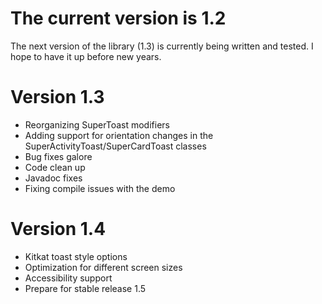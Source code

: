 The current version is 1.2
==========================
The next version of the library (1.3) is currently being written and tested. I hope to have it up before new years.

Version 1.3
===========
- Reorganizing SuperToast modifiers
- Adding support for orientation changes in the SuperActivityToast/SuperCardToast classes
- Bug fixes galore
- Code clean up
- Javadoc fixes 
- Fixing compile issues with the demo

Version 1.4
===========
- Kitkat toast style options
- Optimization for different screen sizes
- Accessibility support
- Prepare for stable release 1.5 
